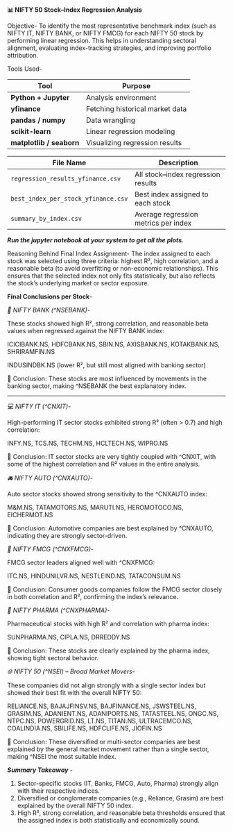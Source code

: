 **📊 NIFTY 50 Stock–Index Regression Analysis**

Objective-
To identify the most representative benchmark index (such as NIFTY IT, NIFTY BANK, or NIFTY FMCG) for each NIFTY 50 stock by performing linear regression. This helps in understanding sectoral alignment, evaluating index-tracking strategies, and improving portfolio attribution.

Tools Used-


| Tool                     | Purpose                         |
| ------------------------ | ------------------------------- |
| **Python + Jupyter**     | Analysis environment            |
| **yfinance**             | Fetching historical market data |
| **pandas / numpy**       | Data wrangling                  |
| **scikit-learn**         | Linear regression modeling      |
| **matplotlib / seaborn** | Visualizing regression results  |


| File Name                           | Description                          |
| ----------------------------------- | ------------------------------------ |
| `regression_results_yfinance.csv`   | All stock–index regression results   |
| `best_index_per_stock_yfinance.csv` | Best index assigned to each stock    |
| `summary_by_index.csv`              | Average regression metrics per index |


_**Run the jupyter notebook at your system to get all the plots.**_


Reasoning Behind Final Index Assignment-
The index assigned to each stock was selected using three criteria: highest R², high correlation, and a reasonable beta (to avoid overfitting or non-economic relationships). This ensures that the selected index not only fits statistically, but also reflects the stock’s underlying market or sector exposure.

**Final Conclusions per Stock**-



_🏦 NIFTY BANK (^NSEBANK)_-

These stocks showed high R², strong correlation, and reasonable beta values when regressed against the NIFTY BANK index:

ICICIBANK.NS, HDFCBANK.NS, SBIN.NS, AXISBANK.NS, KOTAKBANK.NS, SHRIRAMFIN.NS

INDUSINDBK.NS (lower R², but still most aligned with banking sector)

📌 Conclusion: These stocks are most influenced by movements in the banking sector, making ^NSEBANK the best explanatory index.


------------------------------
_💻 NIFTY IT (^CNXIT)_-

High-performing IT sector stocks exhibited strong R² (often > 0.7) and high correlation:

INFY.NS, TCS.NS, TECHM.NS, HCLTECH.NS, WIPRO.NS

📌 Conclusion: IT sector stocks are very tightly coupled with ^CNXIT, with some of the highest correlation and R² values in the entire analysis.



_🚘 NIFTY AUTO (^CNXAUTO)_-

Auto sector stocks showed strong sensitivity to the ^CNXAUTO index:

M&M.NS, TATAMOTORS.NS, MARUTI.NS, HEROMOTOCO.NS, EICHERMOT.NS

📌 Conclusion: Automotive companies are best explained by ^CNXAUTO, indicating they are strongly sector-driven.



_🧴 NIFTY FMCG (^CNXFMCG)_-

FMCG sector leaders aligned well with ^CNXFMCG:

ITC.NS, HINDUNILVR.NS, NESTLEIND.NS, TATACONSUM.NS

📌 Conclusion: Consumer goods companies follow the FMCG sector closely in both correlation and R², confirming the index’s relevance.



_💊 NIFTY PHARMA (^CNXPHARMA)_- 

Pharmaceutical stocks with high R² and correlation with pharma index:

SUNPHARMA.NS, CIPLA.NS, DRREDDY.NS

📌 Conclusion: These stocks are clearly explained by the pharma index, showing tight sectoral behavior.



_🌐 NIFTY 50 (^NSEI) – Broad Market Movers_-

These companies did not align strongly with a single sector index but showed their best fit with the overall NIFTY 50:

RELIANCE.NS, BAJAJFINSV.NS, BAJFINANCE.NS, JSWSTEEL.NS, GRASIM.NS, ADANIENT.NS, ADANIPORTS.NS, TATASTEEL.NS, ONGC.NS, NTPC.NS, POWERGRID.NS, LT.NS, TITAN.NS, ULTRACEMCO.NS, COALINDIA.NS, SBILIFE.NS, HDFCLIFE.NS, JIOFIN.NS

📌 Conclusion: These diversified or multi-sector companies are best explained by the general market movement rather than a single sector, making ^NSEI the most suitable index.



_**Summary Takeaway**_ - 

1) Sector-specific stocks (IT, Banks, FMCG, Auto, Pharma) strongly align with their respective indices.
2) Diversified or conglomerate companies (e.g., Reliance, Grasim) are best explained by the overall NIFTY 50 index.
3) High R², strong correlation, and reasonable beta thresholds ensured that the assigned index is both statistically and economically sound.

